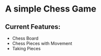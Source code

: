 # A simple Chess Game
## Current Features:
- Chess Board
- Chess Pieces with Movement
- Taking Pieces
